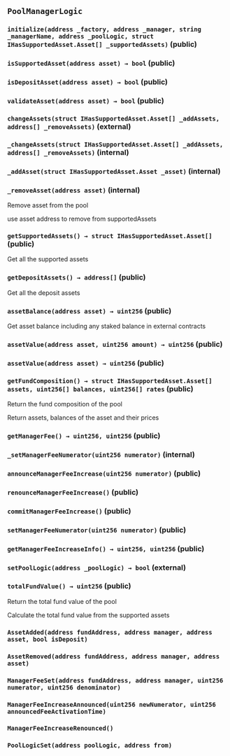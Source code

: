 ## `PoolManagerLogic`






### `initialize(address _factory, address _manager, string _managerName, address _poolLogic, struct IHasSupportedAsset.Asset[] _supportedAssets)` (public)





### `isSupportedAsset(address asset) → bool` (public)





### `isDepositAsset(address asset) → bool` (public)





### `validateAsset(address asset) → bool` (public)





### `changeAssets(struct IHasSupportedAsset.Asset[] _addAssets, address[] _removeAssets)` (external)





### `_changeAssets(struct IHasSupportedAsset.Asset[] _addAssets, address[] _removeAssets)` (internal)





### `_addAsset(struct IHasSupportedAsset.Asset _asset)` (internal)





### `_removeAsset(address asset)` (internal)

Remove asset from the pool


use asset address to remove from supportedAssets


### `getSupportedAssets() → struct IHasSupportedAsset.Asset[]` (public)

Get all the supported assets




### `getDepositAssets() → address[]` (public)

Get all the deposit assets




### `assetBalance(address asset) → uint256` (public)

Get asset balance including any staked balance in external contracts



### `assetValue(address asset, uint256 amount) → uint256` (public)





### `assetValue(address asset) → uint256` (public)





### `getFundComposition() → struct IHasSupportedAsset.Asset[] assets, uint256[] balances, uint256[] rates` (public)

Return the fund composition of the pool


Return assets, balances of the asset and their prices


### `getManagerFee() → uint256, uint256` (public)





### `_setManagerFeeNumerator(uint256 numerator)` (internal)





### `announceManagerFeeIncrease(uint256 numerator)` (public)





### `renounceManagerFeeIncrease()` (public)





### `commitManagerFeeIncrease()` (public)





### `setManagerFeeNumerator(uint256 numerator)` (public)





### `getManagerFeeIncreaseInfo() → uint256, uint256` (public)





### `setPoolLogic(address _poolLogic) → bool` (external)





### `totalFundValue() → uint256` (public)

Return the total fund value of the pool


Calculate the total fund value from the supported assets



### `AssetAdded(address fundAddress, address manager, address asset, bool isDeposit)`





### `AssetRemoved(address fundAddress, address manager, address asset)`





### `ManagerFeeSet(address fundAddress, address manager, uint256 numerator, uint256 denominator)`





### `ManagerFeeIncreaseAnnounced(uint256 newNumerator, uint256 announcedFeeActivationTime)`





### `ManagerFeeIncreaseRenounced()`





### `PoolLogicSet(address poolLogic, address from)`





